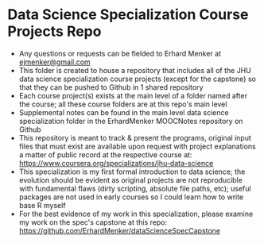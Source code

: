 # Data Science Specialization Course Projects Repo

- Any questions or requests can be fielded to Erhard Menker at ejmenker@gmail.com
- This folder is created to house a repository that includes all of the JHU data science specialization course projects (except for the capstone) so that they can be pushed to Github in 1 shared repository
- Each course project(s) exists at the main level of a folder named after the course; all these course folders are at this repo's main level
- Supplemental notes can be found in the main level data science specialization folder in the ErhardMenker MOOCNotes repository on Github 
- This repository is meant to track & present the programs, original input files that must exist are available upon request with project explanations a matter of public record at the respective course at: https://www.coursera.org/specializations/jhu-data-science
- This specialization is my first formal introduction to data science; the evolution should be evident as original projects are not reproducible with fundamental flaws (dirty scripting, absolute file paths, etc); useful packages are not used in early courses so I could learn how to write base R myself
- For the best evidence of my work in this specialization, please examine my work on the spec's capstone at this repo: https://github.com/ErhardMenker/dataScienceSpecCapstone
